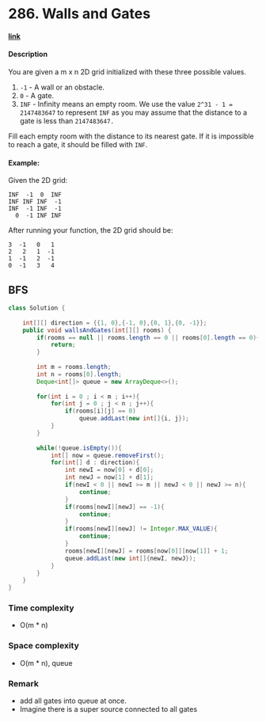 # 286. Walls and Gates

#### [link](https://leetcode.com/problems/walls-and-gates/) 

#### Description
You are given a m x n 2D grid initialized with these three possible values.

1. `-1` - A wall or an obstacle.
2. `0` - A gate.
3. `INF` - Infinity means an empty room. We use the value `2^31 - 1 = 2147483647` to represent `INF` as you may assume that the distance to a gate is less than `2147483647.`

Fill each empty room with the distance to its nearest gate. If it is impossible to reach a gate, it should be filled with `INF`.

#### Example:
Given the 2D grid:
```
INF  -1  0  INF
INF INF INF  -1
INF  -1 INF  -1
  0  -1 INF INF
```
After running your function, the 2D grid should be:
```
3  -1   0   1
2   2   1  -1
1  -1   2  -1
0  -1   3   4
```

## BFS
```java
class Solution {
    
    int[][] direction = {{1, 0},{-1, 0},{0, 1},{0, -1}};
    public void wallsAndGates(int[][] rooms) {
        if(rooms == null || rooms.length == 0 || rooms[0].length == 0){
            return;
        }
        
        int m = rooms.length;
        int n = rooms[0].length;
        Deque<int[]> queue = new ArrayDeque<>();
        
        for(int i = 0 ; i < m ; i++){
            for(int j = 0 ; j < n ; j++){
                if(rooms[i][j] == 0)
                    queue.addLast(new int[]{i, j});
            }
        }
        
        while(!queue.isEmpty()){
            int[] now = queue.removeFirst();
            for(int[] d : direction){
                int newI = now[0] + d[0];
                int newJ = now[1] + d[1];
                if(newI < 0 || newI >= m || newJ < 0 || newJ >= n){
                    continue;
                }
                if(rooms[newI][newJ] == -1){
                    continue;
                }
                if(rooms[newI][newJ] != Integer.MAX_VALUE){
                    continue;
                }
                rooms[newI][newJ] = rooms[now[0]][now[1]] + 1;
                queue.addLast(new int[]{newI, newJ});
            }
        }
    }
}
```

### Time complexity
* O(m * n)
### Space complexity
* O(m * n), queue
### Remark
* add all gates into queue at once.
* Imagine there is a super source connected to all gates
